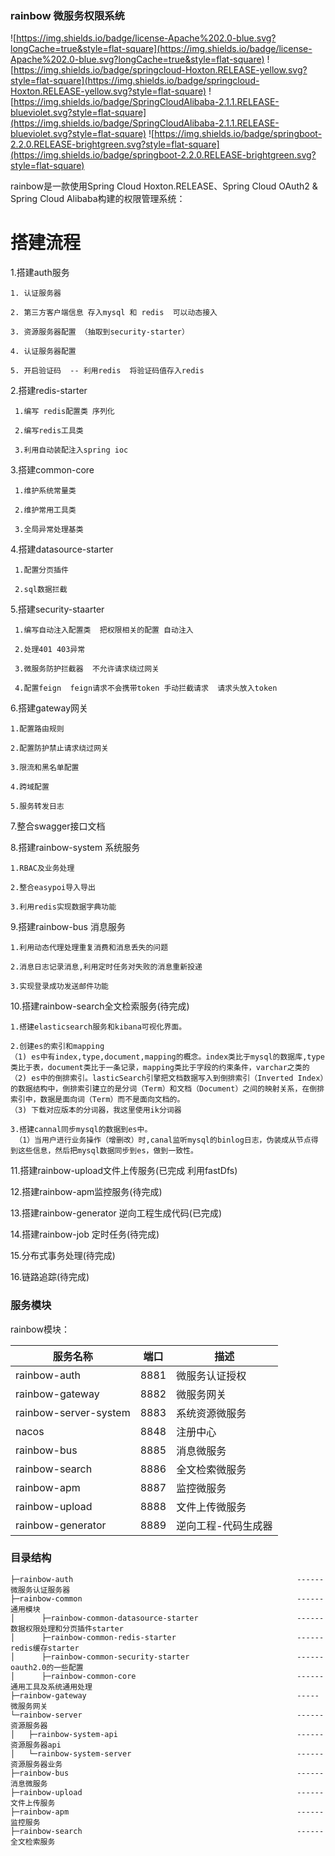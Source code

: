 ### rainbow 微服务权限系统
![https://img.shields.io/badge/license-Apache%202.0-blue.svg?longCache=true&style=flat-square](https://img.shields.io/badge/license-Apache%202.0-blue.svg?longCache=true&style=flat-square)
![https://img.shields.io/badge/springcloud-Hoxton.RELEASE-yellow.svg?style=flat-square](https://img.shields.io/badge/springcloud-Hoxton.RELEASE-yellow.svg?style=flat-square)
![https://img.shields.io/badge/SpringCloudAlibaba-2.1.1.RELEASE-blueviolet.svg?style=flat-square](https://img.shields.io/badge/SpringCloudAlibaba-2.1.1.RELEASE-blueviolet.svg?style=flat-square)
![https://img.shields.io/badge/springboot-2.2.0.RELEASE-brightgreen.svg?style=flat-square](https://img.shields.io/badge/springboot-2.2.0.RELEASE-brightgreen.svg?style=flat-square)


rainbow是一款使用Spring Cloud Hoxton.RELEASE、Spring Cloud OAuth2 & Spring Cloud Alibaba构建的权限管理系统：

# 搭建流程
1.搭建auth服务

    1. 认证服务器

    2. 第三方客户端信息 存入mysql 和 redis  可以动态接入

    3. 资源服务器配置 （抽取到security-starter）

    4. 认证服务器配置

    5. 开启验证码  -- 利用redis  将验证码值存入redis


2.搭建redis-starter

     1.编写 redis配置类 序列化

     2.编写redis工具类

     3.利用自动装配注入spring ioc

3.搭建common-core

     1.维护系统常量类

     2.维护常用工具类

     3.全局异常处理基类
   
4.搭建datasource-starter

     1.配置分页插件

     2.sql数据拦截

5.搭建security-staarter

     1.编写自动注入配置类  把权限相关的配置 自动注入

     2.处理401 403异常

     3.微服务防护拦截器  不允许请求绕过网关

     4.配置feign  feign请求不会携带token 手动拦截请求  请求头放入token


6.搭建gateway网关

    1.配置路由规则

    2.配置防护禁止请求绕过网关

    3.限流和黑名单配置

    4.跨域配置

    5.服务转发日志

7.整合swagger接口文档   

8.搭建rainbow-system 系统服务

    1.RBAC及业务处理

    2.整合easypoi导入导出
    
    3.利用redis实现数据字典功能

9.搭建rainbow-bus 消息服务

    1.利用动态代理处理重复消费和消息丢失的问题

    2.消息日志记录消息,利用定时任务对失败的消息重新投递
    
    3.实现登录成功发送邮件功能


10.搭建rainbow-search全文检索服务(待完成)
  
    1.搭建elasticsearch服务和kibana可视化界面。
    
    2.创建es的索引和mapping  
    （1) es中有index,type,document,mapping的概念。index类比于mysql的数据库,type类比于表，document类比于一条记录，mapping类比于字段的约束条件，varchar之类的
    （2) es中的倒排索引。lasticSearch引擎把文档数据写入到倒排索引（Inverted Index）的数据结构中，倒排索引建立的是分词（Term）和文档（Document）之间的映射关系，在倒排索引中，数据是面向词（Term）而不是面向文档的。
    （3) 下载对应版本的分词器，我这里使用ik分词器
       
    3.搭建cannal同步mysql的数据到es中。
     （1）当用户进行业务操作（增删改）时,canal监听mysql的binlog日志，伪装成从节点得到这些信息，然后把mysql数据同步到es，做到一致性。
       
     
  

11.搭建rainbow-upload文件上传服务(已完成 利用fastDfs)

12.搭建rainbow-apm监控服务(待完成)

13.搭建rainbow-generator 逆向工程生成代码(已完成)

14.搭建rainbow-job 定时任务(待完成)

15.分布式事务处理(待完成)

16.链路追踪(待完成)

### 服务模块

rainbow模块：

服务名称 | 端口 | 描述
---|---|---
rainbow-auth| 8881| 微服务认证授权
rainbow-gateway| 8882 |微服务网关
rainbow-server-system| 8883 | 系统资源微服务
nacos| 8848 | 注册中心
rainbow-bus| 8885 |消息微服务
rainbow-search| 8886 |全文检索微服务
rainbow-apm| 8887 |监控微服务
rainbow-upload| 8888 |文件上传微服务
rainbow-generator| 8889 |逆向工程-代码生成器

### 目录结构
```
├─rainbow-auth                                                  ------ 微服务认证服务器
├─rainbow-common                                                ------ 通用模块
│      ├─rainbow-common-datasource-starter                      ------ 数据权限处理和分页插件starter
│      ├─rainbow-common-redis-starter                           ------ redis缓存starter
│      ├─rainbow-common-security-starter                        ------ oauth2.0的一些配置
│      ├─rainbow-common-core                                    ------ 通用工具及系统通用处理
├─rainbow-gateway                                               -----  微服务网关
└─rainbow-server                                                ------ 资源服务器
│   ├─rainbow-system-api                                        ------ 资源服务器api
│   └─rainbow-system-server                                     ------ 资源服务器业务
├─rainbow-bus                                                   ------ 消息微服务  
├─rainbow-upload                                                ------ 文件上传服务  
├─rainbow-apm                                                   ------ 监控服务  
├─rainbow-search                                                ------ 全文检索服务  
```



